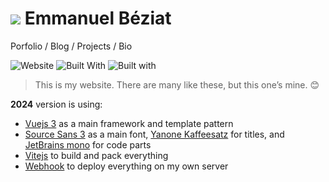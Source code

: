 # ![](public/favicons/favicon-32x32.png) Emmanuel Béziat

Porfolio / Blog / Projects / Bio

![Website](https://img.shields.io/website-up-down-green-red/http/shields.io.svg?maxAge=2592000) ![Built With](https://img.shields.io/badge/built_with-vue.js-green.svg?style=flat
) ![Built with](https://img.shields.io/badge/built_with-vitejs-blue.svg?style=flat)

> This is my website. There are many like these, but this one’s mine. 😊

**2024** version is using:
* [Vuejs 3](https://vuejs.org/) as a main framework and template pattern
* [Source Sans 3](https://fonts.google.com/specimen/Source+Sans+3) as a main font, [Yanone Kaffeesatz](https://www.yanone.de/fonts/kaffeesatz/) for titles, and [JetBrains mono](https://www.jetbrains.com/fr-fr/lp/mono/) for code parts
* [Vitejs](https://vitejs.dev/) to build and pack everything
* [Webhook](https://github.com/adnanh/webhook) to deploy everything on my own server
